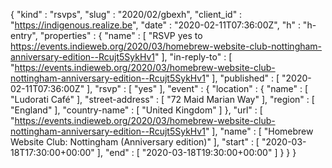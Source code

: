 {
  "kind" : "rsvps",
  "slug" : "2020/02/gbexh",
  "client_id" : "https://indigenous.realize.be",
  "date" : "2020-02-11T07:36:00Z",
  "h" : "h-entry",
  "properties" : {
    "name" : [ "RSVP yes to https://events.indieweb.org/2020/03/homebrew-website-club-nottingham-anniversary-edition--Rcujt5SykHv1" ],
    "in-reply-to" : [ "https://events.indieweb.org/2020/03/homebrew-website-club-nottingham-anniversary-edition--Rcujt5SykHv1" ],
    "published" : [ "2020-02-11T07:36:00Z" ],
    "rsvp" : [ "yes" ],
    "event" : {
      "location" : {
        "name" : [ "Ludorati Café" ],
        "street-address" : [ "72 Maid Marian Way" ],
        "region" : [ "England" ],
        "country-name" : [ "United Kingdom" ]
      },
      "url" : [ "https://events.indieweb.org/2020/03/homebrew-website-club-nottingham-anniversary-edition--Rcujt5SykHv1" ],
      "name" : [ "Homebrew Website Club: Nottingham (Anniversary edition)" ],
      "start" : [ "2020-03-18T17:30:00+00:00" ],
      "end" : [ "2020-03-18T19:30:00+00:00" ]
    }
  }
}
